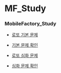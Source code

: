 # MF_Study

### MobileFactory_Study
* [로또 기본 문제](https://github.com/Guafindel/MF_Study/blob/Guifindel/MFStudy/src/day02/Lotto.java)
* [기본 문제 확인](https://user-images.githubusercontent.com/50958613/68727738-99ea5e00-0608-11ea-9275-d62fbcb639ef.JPG)

* [로또 심화 문제](https://github.com/Guafindel/MF_Study/blob/Guifindel/MFStudy/src/day06/Logic.java)
* [심화 문제 확인](https://user-images.githubusercontent.com/50958613/68727737-9951c780-0608-11ea-99e6-403e20f77d42.JPG)

